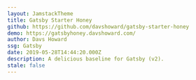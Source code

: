 ```yaml
---
layout: JamstackTheme
title: Gatsby Starter Honey
github: https://github.com/davshoward/gatsby-starter-honey
demo: https://gatsbyhoney.davshoward.com/
author: Davs Howard
ssg: Gatsby
date: 2019-05-28T14:44:20.000Z
description: A delicious baseline for Gatsby (v2).
stale: false
---
```

